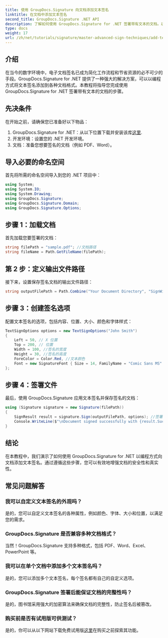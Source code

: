 ```yaml
---
title: 使用 GroupDocs.Signature 向文档添加文本签名
linktitle: 在文档中添加文本签名
second_title: GroupDocs.Signature .NET API
description: 了解如何使用 GroupDocs.Signature for .NET 签署带有文本的文档。以编程方式添加文本签名的分步指南。
type: docs
weight: 17
url: /zh/net/tutorials/signature/master-advanced-sign-techniques/add-text-signatures-to-documents/
---
```

## 介绍

在当今的数字环境中，电子文档签名已成为简化工作流程和节省资源的必不可少的手段。GroupDocs.Signature for .NET 提供了一种强大的解决方案，可以以编程方式将文本签名添加到各种文档格式。本教程将指导您完成使用 GroupDocs.Signature for .NET 签署带有文本的文档的步骤。

## 先决条件

在开始之前，请确保您已准备好以下物品：

1.  GroupDocs.Signature for .NET：从以下位置下载并安装该库[这里](https://releases.groupdocs.com/signature/net/).
2. 开发环境：设置您的 .NET 开发环境。
3. 文档：准备您想要签名的文档（例如 PDF、Word）。

## 导入必要的命名空间

首先将所需的命名空间导入到您的 .NET 项目中：

```csharp
using System;
using System.IO;
using System.Drawing;
using GroupDocs.Signature;
using GroupDocs.Signature.Domain;
using GroupDocs.Signature.Options;
```

## 步骤 1：加载文档

首先加载您要签署的文档：

```csharp
string filePath = "sample.pdf"; //文档路径
string fileName = Path.GetFileName(filePath);
```

## 第 2 步：定义输出文件路径

接下来，设置保存签名文档的输出文件路径：

```csharp
string outputFilePath = Path.Combine("Your Document Directory", "SignWithText", fileName);
```

## 步骤 3：创建签名选项

配置文本签名的选项，包括内容、位置、大小、颜色和字体样式：

```csharp
TextSignOptions options = new TextSignOptions("John Smith")
{
    Left = 50, // X 位置
    Top = 200, // 位置
    Width = 100, //签名的宽度
    Height = 30, //签名的高度
    ForeColor = Color.Red, //文本颜色
    Font = new SignatureFont { Size = 14, FamilyName = "Comic Sans MS" } //字体设置
};
```

## 步骤 4：签署文件

最后，使用 GroupDocs.Signature 应用文本签名并保存签名的文档：

```csharp
using (Signature signature = new Signature(filePath))
{
    SignResult result = signature.Sign(outputFilePath, options); //签署文件
    Console.WriteLine($"\nDocument signed successfully with {result.Succeeded.Count} signature(s).\nFile saved at {outputFilePath}.");
}
```

## 结论

在本教程中，我们演示了如何使用 GroupDocs.Signature for .NET 以编程方式向文档添加文本签名。通过遵循这些步骤，您可以有效地增强文档的安全性和真实性。

## 常见问题解答

### 我可以自定义文本签名的外观吗？
是的，您可以自定义文本签名的各种属性，例如颜色、字体、大小和位置，以满足您的需求。

### GroupDocs.Signature 是否兼容多种文档格式？
当然！GroupDocs.Signature 支持多种格式，包括 PDF、Word、Excel、PowerPoint 等。

### 我可以在单个文档中添加多个文本签名吗？
是的，您可以添加多个文本签名，每个签名都有自己的自定义选项。

### GroupDocs.Signature 签署后能保证文档的完整性吗？
是的，图书馆采用强大的加密算法来确保文档的完整性，防止签名后被篡改。

### 购买前是否有试用版可供测试？
是的，你可以从以下网站下载免费试用版[这里](https://releases.groupdocs.com/)在购买之前探索其功能。